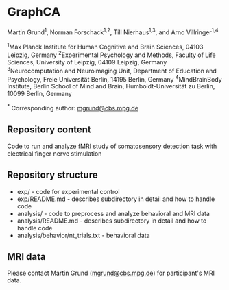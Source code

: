 # GraphCA

Martin Grund<sup>1</sup>, Norman Forschack<sup>1,2</sup>, Till Nierhaus<sup>1,3</sup>, and Arno Villringer<sup>1,4</sup>

<sup>1</sup>Max Planck Institute for Human Cognitive and Brain Sciences, 04103 Leipzig, Germany
<sup>2</sup>Experimental Psychology and Methods, Faculty of Life Sciences, University of Leipzig, 04109 Leipzig, Germany
<sup>3</sup>Neurocomputation and Neuroimaging Unit, Department of Education and Psychology, Freie Universität Berlin, 14195 Berlin, Germany
<sup>4</sup>MindBrainBody Institute, Berlin School of Mind and Brain, Humboldt-Universität zu Berlin, 10099 Berlin, Germany

<sup>*</sup> Corresponding author: mgrund@cbs.mpg.de

## Repository content

Code to run and analyze fMRI study of somatosensory detection task with electrical finger nerve stimulation

## Repository structure

- exp/ - code for experimental control
- exp/README.md -  describes subdirectory in detail and how to handle code
- analysis/ - code to preprocess and analyze behavioral and MRI data
- analysis/README.md -  describes subdirectory in detail and how to handle code
- analysis/behavior/nt_trials.txt - behavioral data

## MRI data

Please contact Martin Grund (mgrund@cbs.mpg.de) for participant's MRI data.